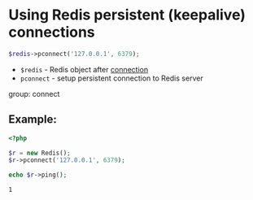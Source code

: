 # Using Redis persistent (keepalive) connections

```php
$redis->pconnect('127.0.0.1', 6379); 
```

- `$redis` - Redis object after [connection](/php-redis/how-to-connect-to-redis)
- `pconnect` - setup persistent connection to Redis server

group: connect

## Example: 
```php
<?php

$r = new Redis();
$r->pconnect('127.0.0.1', 6379); 

echo $r->ping();
```
```
1
```

